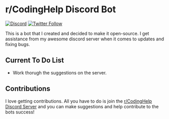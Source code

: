 # r/CodingHelp Discord Bot

[![Discord](https://discordapp.com/api/guilds/258167954913361930/embed.png)](https://codinghelp.site/discord) [![Twitter Follow](https://img.shields.io/twitter/follow/DudeThatsErin.svg?style=social)](https://twitter.com/DudeThatsErin)

This is a bot that I created and decided to make it open-source. I get assistance from my awesome discord server when it comes to updates and fixing bugs.

## Current To Do List
- Work thorugh the suggestions on the server.


## Contributions
I love getting contributions. All you have to do is join the [r/CodingHelp Discord Server](https://codinghelp.site/discord) and you can make suggestions and help contribute to the bots success!

